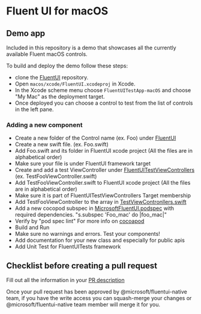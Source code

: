 # Fluent UI for macOS

## Demo app

Included in this repository is a demo that showcases all the currently available Fluent macOS controls.

To build and deploy the demo follow these steps:
- clone the [FluentUI](https://github.com/microsoft/fluentui-apple) repository.
- Open `macos/xcode/FluentUI.xcodeproj` in Xcode.
- In the Xcode scheme menu choose `FluentUITestApp-macOS` and choose "My Mac" as the deployment target.
- Once deployed you can choose a control to test from the list of controls in the left pane.

### Adding a new component
- Create a new folder of the Control name (ex. Foo) under [FluentUI](FluentUI)
- Create a new swift file. (ex. Foo.swift)
- Add Foo.swift and its folder in FluentUI xcode project (All the files are in alphabetical order)
- Make sure your file is under FluentUI framework target
- Create and add a test ViewController under [FluentUITestViewControllers](FluentUITestViewControllers) (ex. TestFooViewController.swift)
- Add TestFooViewController.swift to FluentUI xcode project (All the files are in alphabetical order)
- Make sure it is part of FluentUITestViewControllers Target membership
- Add TestFooViewController to the array in [TestViewContronllers.swift](https://github.com/microsoft/fluentui-apple/blob/02b1c3fe601b793cb6cfd24813e11d92420e0d77/macos/FluentUITestViewControllers/TestViewControllers.swift#L14)
- Add a new cocopod subspec in [MicrosoftFluentUI.podspec](https://github.com/microsoft/fluentui-apple/blob/main/MicrosoftFluentUI.podspec) with required dependencies. "s.subspec 'Foo_mac' do |foo_mac|"
- Verify by "pod spec lint" For more info on [cocoapod](https://cocoapods.org)
- Build and Run
- Make sure no warnings and errors. Test your components!
- Add documentation for your new class and especially for public apis
- Add Unit Test for FluentUITests framework

## Checklist before creating a pull request
Fill out all the information in your [PR description](https://github.com/microsoft/fluentui-apple/blob/main/.github/PULL_REQUEST_TEMPLATE.md#pull-request-checklist)

Once your pull request has been approved by @microsoft/fluentui-native team, if you have the write access you can squash-merge your changes or @microsoft/fluentui-native team member will merge it for you.
